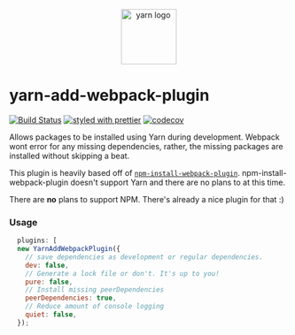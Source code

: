 <div align="center">
<img src="http://i.magaimg.net/img/z3q.png" alt="yarn logo" height="100"/>
</div>

# yarn-add-webpack-plugin

[![Build Status](https://travis-ci.org/strues/yarn-add-webpack-plugin.svg?branch=master)](https://travis-ci.org/strues/yarn-add-webpack-plugin) [![styled with prettier](https://img.shields.io/badge/styled_with-prettier-ff69b4.svg)](https://github.com/prettier/prettier) [![codecov](https://codecov.io/gh/strues/yarn-add-webpack-plugin/branch/master/graph/badge.svg)](https://codecov.io/gh/strues/yarn-add-webpack-plugin)

Allows packages to be installed using Yarn during development. Webpack wont error for any missing dependencies, rather, the missing packages are installed without skipping a beat.


This plugin is heavily based off of [`npm-install-webpack-plugin`](https://github.com/webpack-contrib/npm-install-webpack-plugin). npm-install-webpack-plugin doesn't support Yarn and there are no plans to at this time.

There are **no** plans to support NPM. There's already a nice plugin for that :)

### Usage

```javascript
  plugins: [
  new YarnAddWebpackPlugin({
    // save dependencies as development or regular dependencies.
    dev: false,
    // Generate a lock file or don't. It's up to you!
    pure: false,
    // Install missing peerDependencies
    peerDependencies: true,
    // Reduce amount of console logging
    quiet: false,
  });
```
